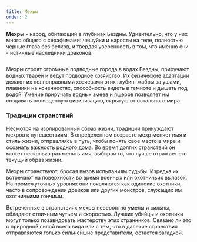 ```yaml
---
title: Мехры
order: 2
---
```


**Мехры** - народ, обитающий в глубинах Бездны. Удивительно, что у них много общего с серафимами: чешуйки и наросты на теле, полностью черные глаза без белков, и твердая уверенность в том, что именно они - истинные наследники драконов.

<Image name="mekhr.webp" />

Мехры строят огромные подводные города в водах Бездны, приручают водных тварей и ведут подводное хозяйство. Их физические адаптации делают их полноправными хозяевами этих глубин: жабры за ушами, плавники на конечностях, способность видеть в темноте и дышать под водой. Умение приручать водных змеев и ящеров позволяет им создавать полноценную цивилизацию, скрытую от остального мира.

### Традиции странствий

Несмотря на изолированный образ жизни, традиции принуждают мехров к путешествиям. В определенном возрасте мехр меняет имя и стиль жизни, отправляясь в путь, чтобы понять свое место в мире и осознать важность родного дома. Во время долгих странствий он может несколько раз менять имя, выбирая то, что лучше отражает его текущий образ жизни.

Мехры странствуют, бросая вызов испытаниям судьбы. Изредка их встречают на поверхности во время военных или охотничьих вылазок. На промежуточных уровнях они появляются как одинокие охотники, часто в сопровождении дрейков или других монстров, служащих им охотничьими гончими.

Встреченные в странствиях мехры невероятно умелы и сильны, обладают отличным чутьем и скоростью. Лучшие убийцы и охотники могут только позавидовать мастерству этих странников. Связано ли это с природной силой всего вида или с тем, что в далекие странствия отправляются только сильнейшие представители, остается загадкой.